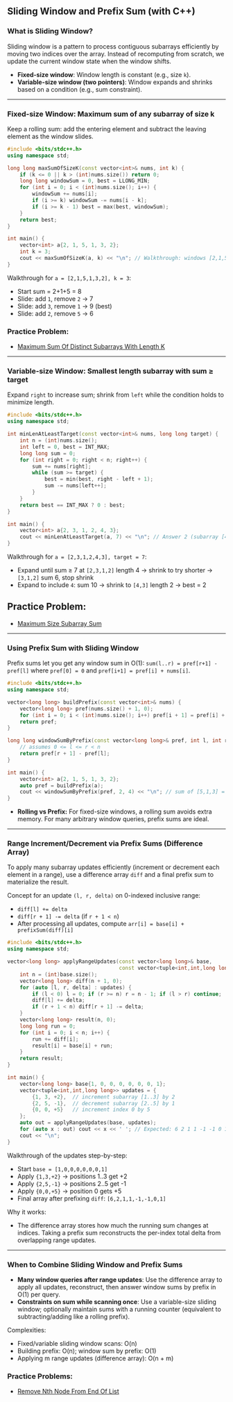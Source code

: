 ## Sliding Window and Prefix Sum (with C++)

### What is Sliding Window?
Sliding window is a pattern to process contiguous subarrays efficiently by moving two indices over the array. Instead of recomputing from scratch, we update the current window state when the window shifts.

- **Fixed-size window**: Window length is constant (e.g., size `k`).
- **Variable-size window (two pointers)**: Window expands and shrinks based on a condition (e.g., sum constraint).

---

### Fixed-size Window: Maximum sum of any subarray of size k
Keep a rolling sum: add the entering element and subtract the leaving element as the window slides.

```cpp
#include <bits/stdc++.h>
using namespace std;

long long maxSumOfSizeK(const vector<int>& nums, int k) {
    if (k <= 0 || k > (int)nums.size()) return 0;
    long long windowSum = 0, best = LLONG_MIN;
    for (int i = 0; i < (int)nums.size(); i++) {
        windowSum += nums[i];
        if (i >= k) windowSum -= nums[i - k];
        if (i >= k - 1) best = max(best, windowSum);
    }
    return best;
}

int main() {
    vector<int> a{2, 1, 5, 1, 3, 2};
    int k = 3;
    cout << maxSumOfSizeK(a, k) << "\n"; // Walkthrough: windows [2,1,5]=8, [1,5,1]=7, [5,1,3]=9, [1,3,2]=6 → answer 9
}
```

Walkthrough for `a = [2,1,5,1,3,2], k = 3`:
- Start sum = 2+1+5 = 8
- Slide: add `1`, remove `2` → 7
- Slide: add `3`, remove `1` → 9 (best)
- Slide: add `2`, remove `5` → 6

### Practice Problem:
- [Maximum Sum Of Distinct Subarrays With Length K](https://leetcode.com/problems/maximum-sum-of-distinct-subarrays-with-length-k/submissions/1773207847/)
---

### Variable-size Window: Smallest length subarray with sum ≥ target
Expand `right` to increase sum; shrink from `left` while the condition holds to minimize length.

```cpp
#include <bits/stdc++.h>
using namespace std;

int minLenAtLeastTarget(const vector<int>& nums, long long target) {
    int n = (int)nums.size();
    int left = 0, best = INT_MAX;
    long long sum = 0;
    for (int right = 0; right < n; right++) {
        sum += nums[right];
        while (sum >= target) {
            best = min(best, right - left + 1);
            sum -= nums[left++];
        }
    }
    return best == INT_MAX ? 0 : best;
}

int main() {
    vector<int> a{2, 3, 1, 2, 4, 3};
    cout << minLenAtLeastTarget(a, 7) << "\n"; // Answer 2 (subarray [4,3])
}
```

Walkthrough for `a = [2,3,1,2,4,3], target = 7`:
- Expand until sum ≥ 7 at `[2,3,1,2]` length 4 → shrink to try shorter → `[3,1,2]` sum 6, stop shrink
- Expand to include `4`: sum 10 → shrink to `[4,3]` length 2 → best = 2

## Practice Problem:
- [Maximum Size Subarray Sum](https://leetcode.com/problems/minimum-size-subarray-sum/)
---

### Using Prefix Sum with Sliding Window
Prefix sums let you get any window sum in O(1): `sum(l..r) = pref[r+1] - pref[l]` where `pref[0] = 0` and `pref[i+1] = pref[i] + nums[i]`.

```cpp
#include <bits/stdc++.h>
using namespace std;

vector<long long> buildPrefix(const vector<int>& nums) {
    vector<long long> pref(nums.size() + 1, 0);
    for (int i = 0; i < (int)nums.size(); i++) pref[i + 1] = pref[i] + nums[i];
    return pref;
}

long long windowSumByPrefix(const vector<long long>& pref, int l, int r) {
    // assumes 0 <= l <= r < n
    return pref[r + 1] - pref[l];
}

int main() {
    vector<int> a{2, 1, 5, 1, 3, 2};
    auto pref = buildPrefix(a);
    cout << windowSumByPrefix(pref, 2, 4) << "\n"; // sum of [5,1,3] = 9
}
```

- **Rolling vs Prefix:** For fixed-size windows, a rolling sum avoids extra memory. For many arbitrary window queries, prefix sums are ideal.

---

### Range Increment/Decrement via Prefix Sums (Difference Array)
To apply many subarray updates efficiently (increment or decrement each element in a range), use a difference array `diff` and a final prefix sum to materialize the result.

Concept for an update `(l, r, delta)` on 0-indexed inclusive range:
- `diff[l] += delta`
- `diff[r + 1] -= delta` (if `r + 1 < n`)
- After processing all updates, compute `arr[i] = base[i] + prefixSum(diff)[i]`

```cpp
#include <bits/stdc++.h>
using namespace std;

vector<long long> applyRangeUpdates(const vector<long long>& base,
                                    const vector<tuple<int,int,long long>>& updates) {
    int n = (int)base.size();
    vector<long long> diff(n + 1, 0);
    for (auto [l, r, delta] : updates) {
        if (l < 0) l = 0; if (r >= n) r = n - 1; if (l > r) continue;
        diff[l] += delta;
        if (r + 1 < n) diff[r + 1] -= delta;
    }
    vector<long long> result(n, 0);
    long long run = 0;
    for (int i = 0; i < n; i++) {
        run += diff[i];
        result[i] = base[i] + run;
    }
    return result;
}

int main() {
    vector<long long> base{1, 0, 0, 0, 0, 0, 0, 1};
    vector<tuple<int,int,long long>> updates = {
        {1, 3, +2},  // increment subarray [1..3] by 2
        {2, 5, -1},  // decrement subarray [2..5] by 1
        {0, 0, +5}   // increment index 0 by 5
    };
    auto out = applyRangeUpdates(base, updates);
    for (auto x : out) cout << x << ' '; // Expected: 6 2 1 1 -1 -1 0 1
    cout << "\n";
}
```

Walkthrough of the updates step-by-step:
- Start `base = [1,0,0,0,0,0,0,1]`
- Apply `{1,3,+2}` → positions 1..3 get +2
- Apply `{2,5,-1}` → positions 2..5 get -1
- Apply `{0,0,+5}` → position 0 gets +5
- Final array after prefixing `diff`: `[6,2,1,1,-1,-1,0,1]`

Why it works:
- The difference array stores how much the running sum changes at indices. Taking a prefix sum reconstructs the per-index total delta from overlapping range updates.

---

### When to Combine Sliding Window and Prefix Sums
- **Many window queries after range updates**: Use the difference array to apply all updates, reconstruct, then answer window sums by prefix in O(1) per query.
- **Constraints on sum while scanning once**: Use a variable-size sliding window; optionally maintain sums with a running counter (equivalent to subtracting/adding like a rolling prefix).

Complexities:
- Fixed/variable sliding window scans: O(n)
- Building prefix: O(n); window sum by prefix: O(1)
- Applying m range updates (difference array): O(n + m)

### Practice Problems:
- [Remove Nth Node From End Of List](https://leetcode.com/problems/remove-nth-node-from-end-of-list/submissions/1773234498/?envType=problem-list-v2&envId=linked-list)
